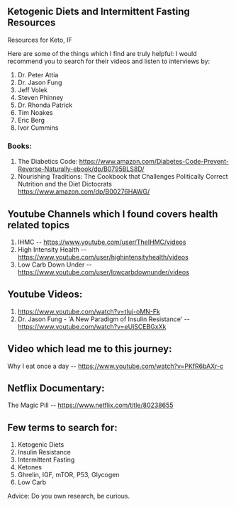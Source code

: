 ## Ketogenic Diets and Intermittent Fasting Resources
Resources for Keto, IF

Here are some of the things which I find are truly helpful:
I would recommend you to search for their videos and listen to interviews by:
1. Dr. Peter Attia
2. Dr. Jason Fung
3. Jeff Volek
4. Steven Phinney
5. Dr. Rhonda Patrick
6. Tim Noakes
7. Eric Berg
8. Ivor Cummins

### Books:
1. The Diabetics Code: https://www.amazon.com/Diabetes-Code-Prevent-Reverse-Naturally-ebook/dp/B0795BLS8D/
2. Nourishing Traditions: The Cookbook that Challenges Politically Correct Nutrition and the Diet Dictocrats https://www.amazon.com/dp/B00276HAWG/

## Youtube Channels which I found covers health related topics
1. IHMC -- https://www.youtube.com/user/TheIHMC/videos
2. High Intensity Health -- https://www.youtube.com/user/highintensityhealth/videos
3. Low Carb Down Under --  https://www.youtube.com/user/lowcarbdownunder/videos

## Youtube Videos:
1. https://www.youtube.com/watch?v=tIuj-oMN-Fk
2. Dr. Jason Fung - 'A New Paradigm of Insulin Resistance' -- https://www.youtube.com/watch?v=eUiSCEBGxXk

## Video which lead me to this journey: 
Why I eat once a day -- https://www.youtube.com/watch?v=PKfR6bAXr-c

## Netflix Documentary:
The Magic Pill -- https://www.netflix.com/title/80238655

## Few terms to search for:
1. Ketogenic Diets
2. Insulin Resistance
3. Intermittent Fasting
4. Ketones
5. Ghrelin, IGF, mTOR, P53, Glycogen
6. Low Carb

Advice: Do you own research, be curious.
